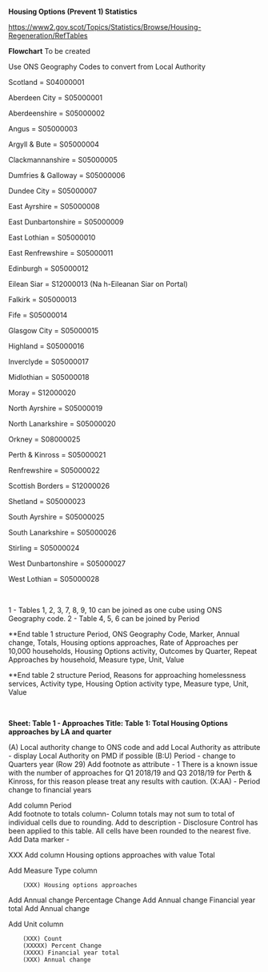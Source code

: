 **Housing Options (Prevent 1) Statistics**

https://www2.gov.scot/Topics/Statistics/Browse/Housing-Regeneration/RefTables

**Flowchart**
To be created

Use ONS Geography Codes to convert from Local Authority 

Scotland = S04000001

Aberdeen City = S05000001

Aberdeenshire = S05000002


Angus = S05000003

Argyll & Bute = S05000004

Clackmannanshire = S05000005

Dumfries & Galloway = S05000006

Dundee City = S05000007

East Ayrshire = S05000008

East Dunbartonshire = S05000009

East Lothian = S05000010

East Renfrewshire = S05000011

Edinburgh = S05000012

Eilean Siar = S12000013 (Na h-Eileanan Siar on Portal)

Falkirk = S05000013

Fife = S05000014

Glasgow City = S05000015

Highland = S05000016

Inverclyde = S05000017

Midlothian = S05000018

Moray = S12000020

North Ayrshire = S05000019

North Lanarkshire = S05000020

Orkney = S08000025

Perth & Kinross = S05000021

Renfrewshire = S05000022

Scottish Borders = S12000026

Shetland = S05000023

South Ayrshire = S05000025

South Lanarkshire = S05000026

Stirling = S05000024

West Dunbartonshire = S05000027

West Lothian = S05000028

<br /> 

1 - Tables 1, 2, 3, 7, 8, 9, 10 can be joined as one cube using ONS Geography code.
2 - Table 4, 5, 6 can be joined by Period

**End table 1 structure
Period, ONS Geography Code, Marker, Annual change, Totals, Housing options approaches, Rate of Approaches per 10,000 households,  Housing Options activity, Outcomes by Quarter, Repeat Approaches by household, Measure type, Unit, Value

**End table 2 structure 
Period, Reasons for approaching homelessness services, Activity type, Housing Option activity type, Measure type, Unit, Value

<br />

**Sheet: Table 1 - Approaches 
Title: Table 1: Total Housing Options approaches by LA and quarter**

(A) Local authority change to ONS code and add Local Authority as attribute - display Local Authority on PMD if possible
(B:U) Period - change to Quarters year
(Row 29) Add footnote as attribute - 1 There is a known issue with the number of approaches for Q1 2018/19 and Q3 2018/19 for Perth & Kinross, for this reason please treat any results with caution. 
(X:AA) - Period change to financial years 
 
Add column Period  
Add footnote to totals column- Column totals may not sum to total of individual cells due to rounding.
Add to description - Disclosure Control has been applied to this table.  All cells have been rounded to the nearest five.
Add Data marker - 

XXX Add column Housing options approaches with value Total


Add Measure Type column 
	
		(XXX) Housing options approaches

Add Annual change Percentage Change
Add Annual change Financial year total
Add Annual change

Add Unit column

		(XXX) Count
		(XXXXX) Percent Change
		(XXXX) Financial year total
		(XXX) Annual change

<br />
